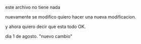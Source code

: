 este archivo no tiene nada

nuevamente se modifico
quiero hacer una nueva modificacion.

y ahora quiero decir que esta todo OK.

dia 1 de agosto. "nuevo cambio"
